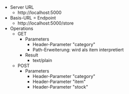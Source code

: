 * Server URL
  * http://localhost:5000
* Basis-URL = Endpoint
  * http://localhost:5000/store
* Operations
  * GET
    * Parameters
      * Header-Parameter "category"
      * Path-Erweiterung: wird als item interpretiert
    * Result
      * text/plain
  * POST
    * Parameters
      * Header-Parameter "category"
      * Header-Parameter "item"
      * Header-Parameter "stock"